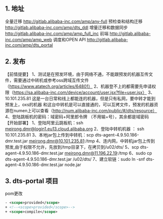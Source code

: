 ## 1. 地址
全量迁移 
http://gitlab.alibaba-inc.com/amp/any-full 
预检查和结构迁移 
http://gitlab.alibaba-inc.com/amp/dts_ddl 
增量迁移和数据同步 
http://gitlab.alibaba-inc.com/amp/amp_full_inc 
前端 
http://gitlab.alibaba-inc.com/amp/amp_web 
调度和OPEN API 
http://gitlab.alibaba-inc.com/amp/dts_portal



## 2. 发布

【前情提要】
1、测试是在预发环境，由于网络不通，不能跟预发的机器互传文件，需要通过中转机或参考oss跨域互传文件（https://www.atatech.org/articles/64801）
2、机器登不上的都需要先申请权限（https://sa.alibaba-inc.com/device/account/user.jsx?file=user.jsx）
3、10.101.235.81 这是一台日常和线上都能连的机器，但是只有私网，要中转才能到预发上，oxs的机器 和这台中转机是可以直接通的，可以互拷文件，预发的机器资源在numen上可以查看（http://num.alibaba-inc.com/public/#/dts/resource）
4、登陆跳板机的密码：域密码+阿里郎令牌 （不用输+号），其余都是域密码
【开始部署】
1、登陆阿里云跳板机：ssh meirong.dmr@login1.eu13.cloud.alibaba.org
2、登陆中转机机器 ： ssh 10.101.235.81
3、本地jar包上传到中转机：scp dts-agent-4.9.50.186-dmr.test.jar meirong.dmr@10.101.235.81:/tmp
4、连内网，中转机jar包上传到预发,由于权限不允许，先放到/tmp目录下，在拷贝到/u02/dts/
5、scp dts-agent-4.9.50.186-dmr.test.jar meirong.dmr@11.196.22.19:/tmp
6、sudo cp dts-agent-4.9.50.186-dmr.test.jar /u02/dts/
7、建立软链：sudo ln -snf dts-agent-4.9.50.186-dmr.test.jar node.jar

## 3. dts-portal 项目
pom更改
```xml
- <scope>provided</scope>
+ <!--<scope>provided</scope>-->
+ <scope>compile</scope>
```